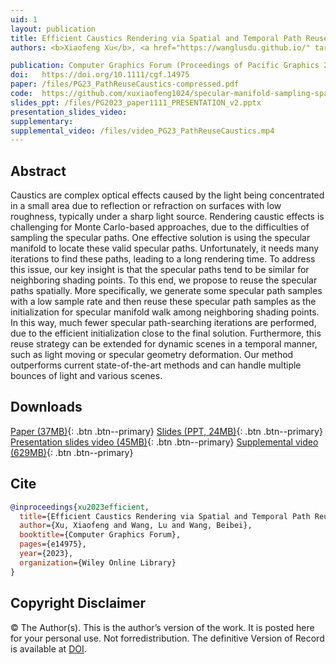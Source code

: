 ```yaml
---
uid: 1
layout: publication
title: Efficient Caustics Rendering via Spatial and Temporal Path Reuse
authors: <b>Xiaofeng Xu</b>, <a href="https://wanglusdu.github.io/" target="_blank">Lu Wang</a>, <a href="https://wangningbei.github.io/" target="_blank">Beibei Wang</a>

publication: Computer Graphics Forum (Proceedings of Pacific Graphics 2023)
doi:   https://doi.org/10.1111/cgf.14975
paper: /files/PG23_PathReuseCaustics-compressed.pdf
code:  https://github.com/xuxiaofeng1024/specular-manifold-sampling-spatiotemporal-reuse
slides_ppt: /files/PG2023_paper1111_PRESENTATION_v2.pptx
presentation_slides_video: 
supplementary:
supplemental_video: /files/video_PG23_PathReuseCaustics.mp4
---
```


## Abstract

Caustics are complex optical effects caused by the light being concentrated in a small area due to reflection or refraction on surfaces with low roughness, typically under a sharp light source. Rendering caustic effects is challenging for Monte Carlo-based approaches, due to the difficulties of sampling the specular paths. One effective solution is using the specular manifold to locate these valid specular paths. Unfortunately, it needs many iterations to find these paths, leading to a long rendering time. To address this issue, our key insight is that the specular paths tend to be similar for neighboring shading points. To this end, we propose to reuse the specular paths spatially. More specifically, we generate some specular path samples with a low sample rate and then reuse these specular path samples as the initialization for specular manifold walk among neighboring shading points. In this way, much fewer specular path-searching iterations are performed, due to the efficient initialization close to the final solution. Furthermore, this reuse strategy can be extended for dynamic scenes in a temporal manner, such as light moving or specular geometry deformation. Our method outperforms current state-of-the-art methods and can handle multiple bounces of light and various scenes.

## Downloads

[Paper (37MB)]({{page.paper}}){: .btn .btn--primary}
[Slides (PPT, 24MB)]({{page.slides_ppt}}){: .btn .btn--primary}
[Presentation slides video (45MB)]({{page.presentation_slides_video}}){: .btn .btn--primary}
[Supplemental video (629MB)]({{page.supplemental_video}}){: .btn .btn--primary}


<!--
## Videos
**Presentation slides video**
{% include video provider="google-drive" id="1KYr1M6VvAITp_PmoRZRk0wgqUIKcTeP5" %}

**Supplemental video**

{% include video provider="google-drive" id="1UkiWnzqS-3kgfQM8rFczyy1JW638jT87" %}
-->

## Cite

```bib
@inproceedings{xu2023efficient,
  title={Efficient Caustics Rendering via Spatial and Temporal Path Reuse},
  author={Xu, Xiaofeng and Wang, Lu and Wang, Beibei},
  booktitle={Computer Graphics Forum},
  pages={e14975},
  year={2023},
  organization={Wiley Online Library}
}
```
## Copyright Disclaimer
© The Author(s). This is the author’s version of the work. It is posted here for your personal use. Not forredistribution. The definitive Version of Record is available at <a href="{{page.doi}}">DOI</a>.
